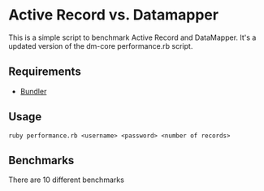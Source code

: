 Active Record vs. Datamapper
============================

This is a simple script to benchmark Active Record and DataMapper.
It's a updated version of the dm-core performance.rb script.

## Requirements

* [Bundler](http://gembundler.com)

Usage
-------

    ruby performance.rb <username> <password> <number of records>



Benchmarks
-----------
 There are 10 different benchmarks